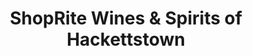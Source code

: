 ---
title: "ShopRite Wines & Spirits of Hackettstown"
url: /hackettstown/shoprite-wines-and-spirits-of-hackettstown/
shop: alcohol
---